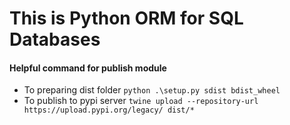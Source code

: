 # This is Python ORM for SQL Databases




#### Helpful command for publish module
* To preparing dist folder
`python .\setup.py sdist bdist_wheel`
* To publish to pypi server
`twine upload --repository-url https://upload.pypi.org/legacy/ dist/*`